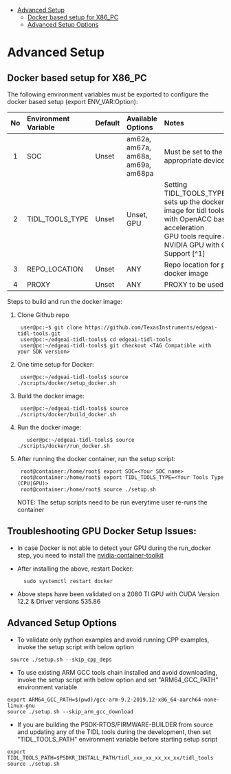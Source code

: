
<!-- TOC -->

- [Advanced Setup](#advanced-setup)
  - [Docker based setup for X86\_PC](#docker-based-setup-for-x86_pc)
  - [Advanced Setup Options](#advanced-setup-options)

<!-- /TOC -->

# Advanced Setup

## Docker based setup for X86_PC
The following environment variables must be exported to configure the docker based setup (export ENV_VAR:Option):
<div align="center">

| No | Environment Variable | Default | Available Options | Notes |
|:--:|:---------------------|:--------|:------------------|:------|
| 1  | SOC | Unset | am62a, am67a, am68a, am69a, am68pa | Must be set to the appropriate device|
| 2  | TIDL_TOOLS_TYPE | Unset | Unset, GPU| Setting TIDL_TOOLS_TYPE=GPU sets up the docker image for tidl tools built with OpenACC based acceleration<br /> GPU tools require a NVIDIA GPU with CUDA Support [^1]|
| 3  | REPO_LOCATION | Unset | ANY | Repo location for pulling docker image|
| 4  | PROXY | Unset | ANY | PROXY to be used|
</div>


Steps to build and run the docker image:

1. Clone Github repo

        user@pc:~$ git clone https://github.com/TexasInstruments/edgeai-tidl-tools.git
        user@pc:~/edgeai-tidl-tools$ cd edgeai-tidl-tools
        user@pc:~/edgeai-tidl-tools$ git checkout <TAG Compatible with your SDK version>
2. One time setup for Docker:

        user@pc:~/edgeai-tidl-tools$ source ./scripts/docker/setup_docker.sh

3. Build the docker image:
          
        user@pc:~/edgeai-tidl-tools$ source ./scripts/docker/build_docker.sh

4. Run the docker image:

          user@pc:~/edgeai-tidl-tools$ source ./scripts/docker/run_docker.sh

5. After running the docker container, run the setup script:

        root@container:/home/root$ export SOC=<Your SOC name>
        root@container:/home/root$ export TIDL_TOOLS_TYPE=<Your Tools Type (CPU|GPU)>
        root@container:/home/root$ source ./setup.sh
    
    NOTE: The setup scripts need to be run everytime user re-runs the container


## Troubleshooting GPU Docker Setup Issues:
- In case Docker is not able to detect your GPU during the run_docker step, you need to install the [nvidia-container-toolkit](https://docs.nvidia.com/datacenter/cloud-native/container-toolkit/latest/install-guide.html)<br>
- After installing the above, restart Docker: 

        sudo systemctl restart docker
- Above steps have been validated on a 2080 TI GPU with CUDA Version 12.2 & Driver versions 535.86 <br>

## Advanced Setup Options
  - To validate only  python examples and avoid running CPP examples, invoke the setup script with below option

```
 source ./setup.sh --skip_cpp_deps
```
  - To use existing ARM GCC tools chain installed  and avoid downloading, invoke the setup script with below option and set "ARM64_GCC_PATH" environment variable

```
export ARM64_GCC_PATH=$(pwd)/gcc-arm-9.2-2019.12-x86_64-aarch64-none-linux-gnu
source ./setup.sh --skip_arm_gcc_download
```

  - If you are building the PSDK-RTOS/FIRMWARE-BUILDER from source and updating any of the TIDL tools during the development, then set  "TIDL_TOOLS_PATH" environment variable before starting setup script

```
export TIDL_TOOLS_PATH=$PSDKR_INSTALL_PATH/tidl_xxx_xx_xx_xx_xx/tidl_tools
source ./setup.sh
```

